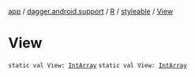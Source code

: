 [app](../../../index.md) / [dagger.android.support](../../index.md) / [R](../index.md) / [styleable](index.md) / [View](./-view.md)

# View

`static val View: `[`IntArray`](https://kotlinlang.org/api/latest/jvm/stdlib/kotlin/-int-array/index.html)
`static val View: `[`IntArray`](https://kotlinlang.org/api/latest/jvm/stdlib/kotlin/-int-array/index.html)